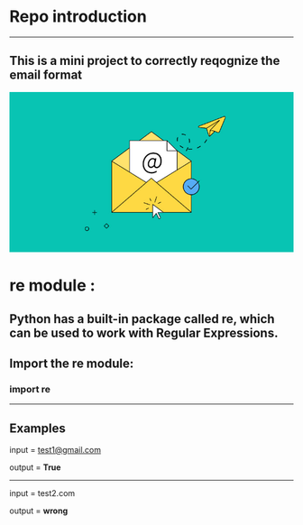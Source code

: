 # Repo introduction
___

## This is a mini project to correctly reqognize the email format
![email](mail.jpg)

# re module :

## Python has a built-in package called re, which can be used to work with Regular Expressions.

## Import the re module:
### **import re**
---
## Examples
input = test1@gmail.com

output = **True**

---
input = test2.com

output = **wrong**

